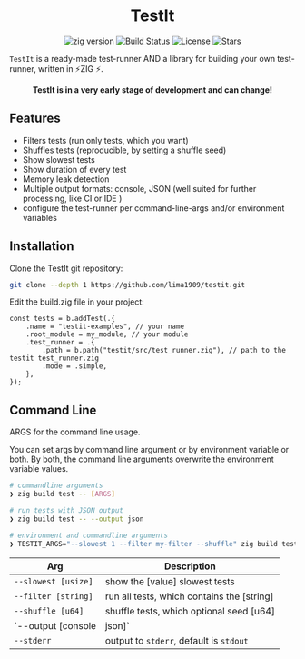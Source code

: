 <div align="center">

# TestIt 

![zig version](https://img.shields.io/badge/zig%20version-0.15-fcca77?style=for-the-badge)
[![Build Status](https://img.shields.io/github/actions/workflow/status/lima1909/testit/ci.yaml?style=for-the-badge)](https://github.com/lima1909/testit/actions)
![License](https://img.shields.io/github/license/lima1909/testit?style=for-the-badge)
[![Stars](https://img.shields.io/github/stars/lima1909/testit?style=for-the-badge)](https://github.com/lima1909/testit/stargazers)

</div>

`TestIt` is a ready-made test-runner AND a library for building your own test-runner, written in ⚡ZIG ⚡.


<div align="center">
<strong>TestIt is in a very early stage of development and can change!</strong>
</div>


## Features

- Filters tests (run only tests, which you want)
- Shuffles tests (reproducible, by setting a shuffle seed)
- Show slowest tests 
- Show duration of every test
- Memory leak detection
- Multiple output formats: console, JSON (well suited for further processing, like CI or IDE )
- configure the test-runner per command-line-args and/or environment variables

## Installation

Clone the TestIt git repository:

```bash
git clone --depth 1 https://github.com/lima1909/testit.git
```

Edit the build.zig file in your project:

```zig
const tests = b.addTest(.{
    .name = "testit-examples", // your name
    .root_module = my_module, // your module
    .test_runner = .{ 
        .path = b.path("testit/src/test_runner.zig"), // path to the testit test_runner.zig
        .mode = .simple,
    },
});
```

## Command Line 

ARGS for the command line usage.

You can set args by command line argument or by environment variable or both.
By both, the command line arguments overwrite the environment variable values.

```bash
# commandline arguments
❯ zig build test -- [ARGS]

# run tests with JSON output
❯ zig build test -- --output json 

# environment and commandline arguments
❯ TESTIT_ARGS="--slowest 1 --filter my-filter --shuffle" zig build test -- --output json
```

| Arg                         | Description                                 | 
|-----------------------------|---------------------------------------------|
| `--slowest [usize]`         | show the [value] slowest tests              |
| `--filter [string]`         | run all tests, which contains the [string]  |
| `--shuffle [u64]`           | shuffle tests, which optional seed [u64]    |
| `--output [console|json]`   | output format, default is `console`         |
| `--stderr`                  | output to `stderr`, default is `stdout`     |

